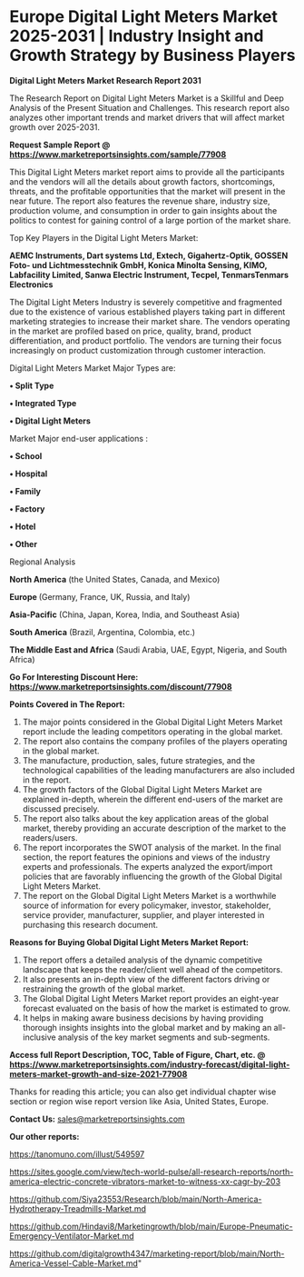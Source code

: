 # Europe Digital Light Meters Market 2025-2031 | Industry Insight and Growth Strategy by Business Players

<strong>Digital Light Meters Market Research Report 2031</strong>

The Research Report on Digital Light Meters Market is a Skillful and Deep Analysis of the Present Situation and Challenges. This research report also analyzes other important trends and market drivers that will affect market growth over 2025-2031.

<strong>Request Sample Report @ <a href=https://www.marketreportsinsights.com/sample/77908>https://www.marketreportsinsights.com/sample/77908</a></strong>

This Digital Light Meters market report aims to provide all the participants and the vendors will all the details about growth factors, shortcomings, threats, and the profitable opportunities that the market will present in the near future. The report also features the revenue share, industry size, production volume, and consumption in order to gain insights about the politics to contest for gaining control of a large portion of the market share.

Top Key Players in the Digital Light Meters Market:

<strong>AEMC Instruments, Dart systems Ltd, Extech, Gigahertz-Optik, GOSSEN Foto- und Lichtmesstechnik GmbH, Konica Minolta Sensing, KIMO, Labfacility Limited, Sanwa Electric Instrument, Tecpel, TenmarsTenmars Electronics</strong>

The Digital Light Meters Industry is severely competitive and fragmented due to the existence of various established players taking part in different marketing strategies to increase their market share. The vendors operating in the market are profiled based on price, quality, brand, product differentiation, and product portfolio. The vendors are turning their focus increasingly on product customization through customer interaction.

Digital Light Meters Market Major Types are:

<strong>• Split Type

• Integrated Type

• Digital Light Meters</strong>

Market Major end-user applications :

<strong>• School

• Hospital

• Family

• Factory

• Hotel

• Other</strong>

Regional Analysis

</u><strong><b>North America</b></strong> (the United States, Canada, and Mexico)

<strong><b>Europe </b></strong>(Germany, France, UK, Russia, and Italy)

<strong><b>Asia-Pacific</b></strong> (China, Japan, Korea, India, and Southeast Asia)

<strong><b>South America</b></strong> (Brazil, Argentina, Colombia, etc.)

<strong><b>The Middle East and Africa</b></strong> (Saudi Arabia, UAE, Egypt, Nigeria, and South Africa)

<strong>Go For Interesting Discount Here: <a href=https://www.marketreportsinsights.com/discount/77908>https://www.marketreportsinsights.com/discount/77908</a></strong>

<strong>Points Covered in The Report:</strong>
<ol>
  <li>The major points considered in the Global Digital Light Meters Market report include the leading competitors operating in the global market.</li>
  <li>The report also contains the company profiles of the players operating in the global market.</li>
  <li>The manufacture, production, sales, future strategies, and the technological capabilities of the leading manufacturers are also included in the report.</li>
  <li>The growth factors of the Global Digital Light Meters Market are explained in-depth, wherein the different end-users of the market are discussed precisely.</li>
  <li>The report also talks about the key application areas of the global market, thereby providing an accurate description of the market to the readers/users.</li>
  <li>The report incorporates the SWOT analysis of the market. In the final section, the report features the opinions and views of the industry experts and professionals. The experts analyzed the export/import policies that are favorably influencing the growth of the Global Digital Light Meters Market.</li>
  <li>The report on the Global Digital Light Meters Market is a worthwhile source of information for every policymaker, investor, stakeholder, service provider, manufacturer, supplier, and player interested in purchasing this research document.</li>
</ol>
<strong>Reasons for Buying Global Digital Light Meters Market Report:</strong>

<ol>
  <li>The report offers a detailed analysis of the dynamic competitive landscape that keeps the reader/client well ahead of the competitors.</li>
  <li>It also presents an in-depth view of the different factors driving or restraining the growth of the global market.</li>
  <li>The Global Digital Light Meters Market report provides an eight-year forecast evaluated on the basis of how the market is estimated to grow.</li>
  <li>It helps in making aware business decisions by having providing thorough insights insights into the global market and by making an all-inclusive analysis of the key market segments and sub-segments.</li>
</ol>
<strong>Access full Report Description, TOC, Table of Figure, Chart, etc. @ <a href=https://www.marketreportsinsights.com/industry-forecast/digital-light-meters-market-growth-and-size-2021-77908>https://www.marketreportsinsights.com/industry-forecast/digital-light-meters-market-growth-and-size-2021-77908</a></strong>


Thanks for reading this article; you can also get individual chapter wise section or region wise report version like Asia, United States, Europe.

<strong>Contact Us:</strong>
sales@marketreportsinsights.com

<strong>Our other reports:</strong>

<a href=https://tanomuno.com/illust/549597>https://tanomuno.com/illust/549597</a>

<a href=https://sites.google.com/view/tech-world-pulse/all-research-reports/north-america-electric-concrete-vibrators-market-to-witness-xx-cagr-by-203>https://sites.google.com/view/tech-world-pulse/all-research-reports/north-america-electric-concrete-vibrators-market-to-witness-xx-cagr-by-203</a>

<a href=https://github.com/Siya23553/Research/blob/main/North-America-Hydrotherapy-Treadmills-Market.md>https://github.com/Siya23553/Research/blob/main/North-America-Hydrotherapy-Treadmills-Market.md</a>

<a href=https://github.com/Hindavi8/Marketingrowth/blob/main/Europe-Pneumatic-Emergency-Ventilator-Market.md>https://github.com/Hindavi8/Marketingrowth/blob/main/Europe-Pneumatic-Emergency-Ventilator-Market.md</a>

<a href=https://github.com/digitalgrowth4347/marketing-report/blob/main/North-America-Vessel-Cable-Market.md>https://github.com/digitalgrowth4347/marketing-report/blob/main/North-America-Vessel-Cable-Market.md</a>"
